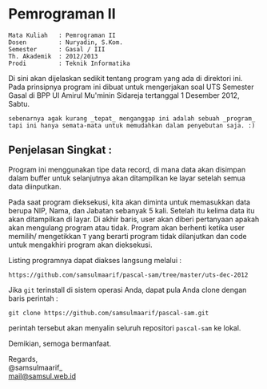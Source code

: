 # Pemrograman II #

    Mata Kuliah   : Pemrograman II
    Dosen         : Nuryadin, S.Kom.
    Semester      : Gasal / III
    Th. Akademik  : 2012/2013 
    Prodi         : Teknik Informatika

Di sini akan dijelaskan sedikit tentang program yang ada di direktori ini.
Pada prinsipnya program ini dibuat untuk mengerjakan soal UTS Semester Gasal
di BPP UI Amirul Mu'minin Sidareja tertanggal 1 Desember 2012, Sabtu.

    sebenarnya agak kurang _tepat_ menganggap ini adalah sebuah _program_
    tapi ini hanya semata-mata untuk memudahkan dalam penyebutan saja. :)

## Penjelasan Singkat : ##

Program ini menggunakan tipe data record, di mana data akan disimpan dalam 
buffer untuk selanjutnya akan ditampilkan ke layar setelah semua data diinputkan.

Pada saat program dieksekusi, kita akan diminta untuk memasukkan data berupa
NIP, Nama, dan Jabatan sebanyak 5 kali. Setelah itu kelima data itu akan 
ditampilkan di layar. Di akhir baris, user akan diberi pertanyaan apakah akan 
mengulang program atau tidak. Program akan berhenti ketika user memilih/
mengetikkan `T` yang berarti program tidak dilanjutkan dan code untuk mengakhiri
program akan dieksekusi.

Listing programnya dapat diakses langsung melalui :

    https://github.com/samsulmaarif/pascal-sam/tree/master/uts-dec-2012

Jika `git` terinstall di sistem operasi Anda, dapat pula Anda clone dengan 
baris perintah :

    git clone https://github.com/samsulmaarif/pascal-sam.git

perintah tersebut akan menyalin seluruh repositori `pascal-sam` ke lokal.

Demikian, semoga bermanfaat.



Regards,  
@samsulmaarif_  
mail@samsul.web.id  
